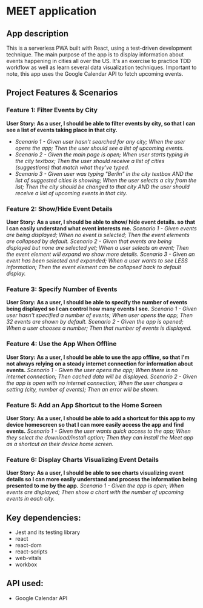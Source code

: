 # MEET application
## App description
This is a serverless PWA built with React, using a test-driven development technique. The main purpose of the app is to display information about events happening in cities all over the US. It's an exercise to practice TDD workflow as well as learn several data visualization techniques. Important to note, this app uses the Google Calendar API to fetch upcoming events.

## Project Features & Scenarios
### Feature 1: Filter Events by City

__User Story: As a user, I should be able to filter events by city, so that I can see a list of events taking place in that city.__
  + *Scenario 1 - Given user hasn't searched for any city; When the user opens the app; Then the user should see a list of upcoming events.*
  + *Scenario 2 - Given the main page is open; When user starts typing in the city textbox; Then the user should receive a list of cities (suggestions) that match what they've typed.*
  + *Scenario 3 - Given user was typing "Berlin" in the city textbox AND the list of suggested cities is showing; When the user selects a city from the list; Then the city should be changed to that city AND the user should receive a list of upcoming events in that city.*

### Feature 2: Show/Hide Event Details

__User Story: As a user, I should be able to show/ hide event details. so that I can easily understand what event interests me.__
*Scenario 1 - Given events are being displayed; When no event is selected; Then the event elements are collapsed by default.*
*Scenario 2 - Given that events are being displayed but none are selected yet; When a user selects an event; Then the event element will expand wo show more details.*
*Scenario 3 - Given an event has been selected and expanded; When a user wants to see LESS information; Then the event element can be collapsed back to default display.*

### Feature 3: Specify Number of Events

__User Story: As a user, I should be able to specify the number of events being displayed so I can control how many events I see.__
*Scenario 1 - Given user hasn't specified a number of events; When user opens the app; Then 32 events are shown by default.*
*Scenario 2 - Given the app is opened; When a user chooses a number; Then that number of events is displayed.*

### Feature 4: Use the App When Offline

__User Story: As a user, I should be able to use the app offline, so that I'm not always relying on a steady internet connection for information about events.__
*Scenario 1 - Given the user opens the app; When there is no internet connection; Then cached data will be displayed.*
*Scenario 2 - Given the app is open with no internet connection; When the user changes a setting (city, number of events); Then an error will be shown.*

### Feature 5: Add an App Shortcut to the Home Screen

__User Story: As a user, I should be able to add a shortcut for this app to my device homescreen so that I can more easily access the app and find events.__
*Scenario 1 - Given the user wants quick access to the app; When they select the download/install option; Then they can install the Meet app as a shortcut on their device home screen.*

### Feature 6: Display Charts Visualizing Event Details

__User Story: As a user, I should be able to see charts visualizing event details so I can more easily understand and process the information being presented to me by the app.__
*Scenario 1 - Given the app is open; When events are displayed; Then show a chart with the number of upcoming events in each city.*


## Key dependencies:
- Jest and its testing library
- react
- react-dom 
- react-scripts
- web-vitals
- workbox

## API used:
- Google Calendar API




